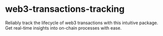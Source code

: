 # web3-transactions-tracking
Reliably track the lifecycle of web3 transactions with this intuitive package. Get real-time insights into on-chain processes with ease.

